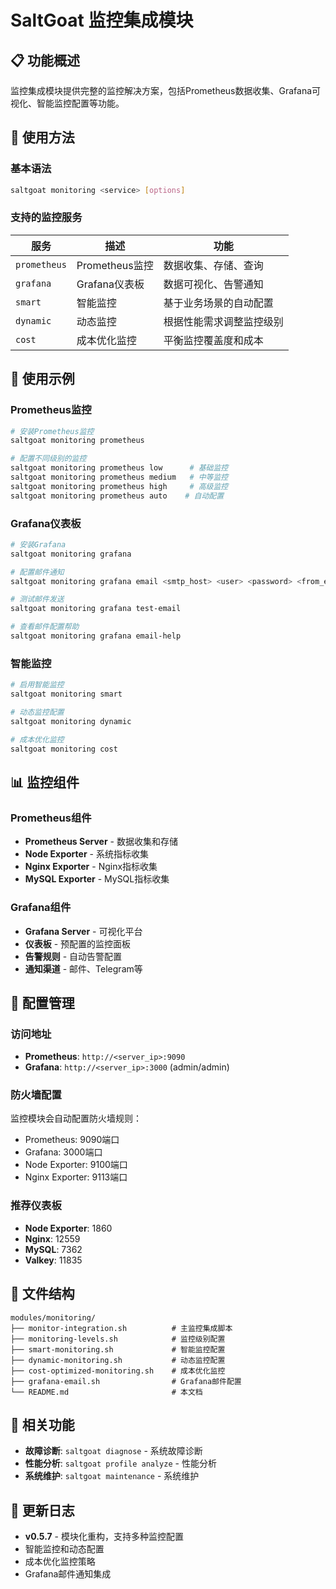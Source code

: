 # SaltGoat 监控集成模块

## 📋 功能概述

监控集成模块提供完整的监控解决方案，包括Prometheus数据收集、Grafana可视化、智能监控配置等功能。

## 🚀 使用方法

### 基本语法
```bash
saltgoat monitoring <service> [options]
```

### 支持的监控服务

| 服务 | 描述 | 功能 |
|------|------|------|
| `prometheus` | Prometheus监控 | 数据收集、存储、查询 |
| `grafana` | Grafana仪表板 | 数据可视化、告警通知 |
| `smart` | 智能监控 | 基于业务场景的自动配置 |
| `dynamic` | 动态监控 | 根据性能需求调整监控级别 |
| `cost` | 成本优化监控 | 平衡监控覆盖度和成本 |

## 📖 使用示例

### Prometheus监控
```bash
# 安装Prometheus监控
saltgoat monitoring prometheus

# 配置不同级别的监控
saltgoat monitoring prometheus low      # 基础监控
saltgoat monitoring prometheus medium   # 中等监控
saltgoat monitoring prometheus high     # 高级监控
saltgoat monitoring prometheus auto    # 自动配置
```

### Grafana仪表板
```bash
# 安装Grafana
saltgoat monitoring grafana

# 配置邮件通知
saltgoat monitoring grafana email <smtp_host> <user> <password> <from_email>

# 测试邮件发送
saltgoat monitoring grafana test-email

# 查看邮件配置帮助
saltgoat monitoring grafana email-help
```

### 智能监控
```bash
# 启用智能监控
saltgoat monitoring smart

# 动态监控配置
saltgoat monitoring dynamic

# 成本优化监控
saltgoat monitoring cost
```

## 📊 监控组件

### Prometheus组件
- **Prometheus Server** - 数据收集和存储
- **Node Exporter** - 系统指标收集
- **Nginx Exporter** - Nginx指标收集
- **MySQL Exporter** - MySQL指标收集

### Grafana组件
- **Grafana Server** - 可视化平台
- **仪表板** - 预配置的监控面板
- **告警规则** - 自动告警配置
- **通知渠道** - 邮件、Telegram等

## 🔧 配置管理

### 访问地址
- **Prometheus**: `http://<server_ip>:9090`
- **Grafana**: `http://<server_ip>:3000` (admin/admin)

### 防火墙配置
监控模块会自动配置防火墙规则：
- Prometheus: 9090端口
- Grafana: 3000端口
- Node Exporter: 9100端口
- Nginx Exporter: 9113端口

### 推荐仪表板
- **Node Exporter**: 1860
- **Nginx**: 12559
- **MySQL**: 7362
- **Valkey**: 11835

## 📁 文件结构

```
modules/monitoring/
├── monitor-integration.sh          # 主监控集成脚本
├── monitoring-levels.sh            # 监控级别配置
├── smart-monitoring.sh             # 智能监控配置
├── dynamic-monitoring.sh           # 动态监控配置
├── cost-optimized-monitoring.sh    # 成本优化监控
├── grafana-email.sh                # Grafana邮件配置
└── README.md                       # 本文档
```

## 🔗 相关功能

- **故障诊断**: `saltgoat diagnose` - 系统故障诊断
- **性能分析**: `saltgoat profile analyze` - 性能分析
- **系统维护**: `saltgoat maintenance` - 系统维护

## 📝 更新日志

- **v0.5.7** - 模块化重构，支持多种监控配置
- 智能监控和动态配置
- 成本优化监控策略
- Grafana邮件通知集成

